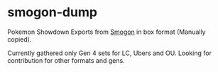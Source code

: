 # smogon-dump
Pokemon Showdown Exports from [Smogon](https://www.smogon.com/) in box format (Manually copied).

Currently gathered only Gen 4 sets for LC, Ubers and OU. Looking for contribution for other formats and gens.
